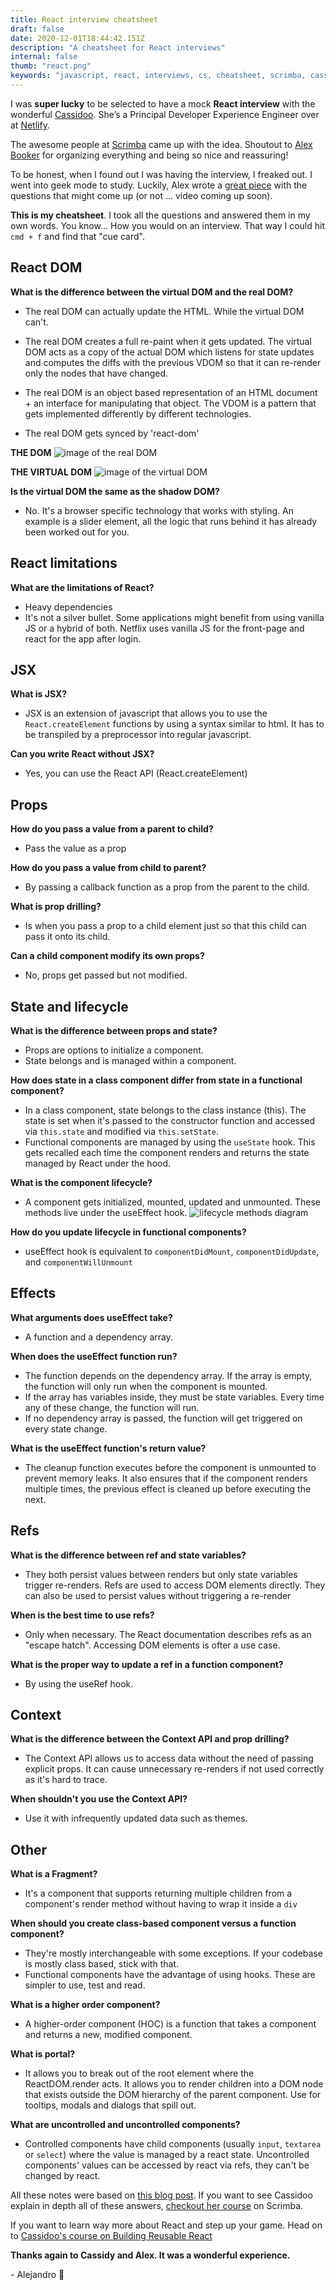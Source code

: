 ```yaml
---
title: React interview cheatsheet
draft: false
date: 2020-12-01T18:44:42.151Z
description: "A cheatsheet for React interviews"
internal: false
thumb: "react.png"
keywords: "javascript, react, interviews, cs, cheatsheet, scrimba, cassidoo"
---
```


I was **super lucky** to be selected to have a mock **React interview** with the wonderful [Cassidoo](https://twitter.com/cassidoo). She’s a Principal Developer Experience Engineer over at [Netlify](https://www.netlify.com/).

The awesome people at [Scrimba](http://scrimba.com/) came up with the idea. Shoutout to [Alex Booker](@bookercodes) for organizing everything and being so nice and reassuring!

To be honest, when I found out I was having the interview, I freaked out. I went into geek mode to study. Luckily, Alex wrote a [great piece](https://scrimba.com/articles/react-interview-questions/#what-is-the-difference-between-the-virtual-dom-and-the-real-dom) with the questions that might come up (or not … video coming up soon).

**This is my cheatsheet**. I took all the questions and answered them in my own words. You know... How you would on an interview. That way I could hit `cmd + f` and find that "cue card".

## React DOM

**What is the difference between the virtual DOM and the real DOM?**

- The real DOM can actually update the HTML. While the virtual DOM can't.

- The real DOM creates a full re-paint when it gets updated. The virtual DOM acts as a copy of the actual DOM which listens for state updates and computes the diffs with the previous VDOM so that it can re-render only the nodes that have changed.

- The real DOM is an object based representation of an HTML document + an interface for manipulating that object. The VDOM is a pattern that gets implemented differently by different technologies.

- The real DOM gets synced by 'react-dom'

**THE DOM**
![image of the real DOM ](./DOM.png)

**THE VIRTUAL DOM**
![image of the virtual DOM ](./VDOM.png)

**Is the virtual DOM the same as the shadow DOM?**

- No. It's a browser specific technology that works with styling. An example is a slider element, all the logic that runs behind it has already been worked out for you.

## React limitations

**What are the limitations of React?**

- Heavy dependencies
- It's not a silver bullet. Some applications might benefit from using vanilla JS or a hybrid of both. Netflix uses vanilla JS for the front-page and react for the app after login.

## JSX

**What is JSX?**

- JSX is an extension of javascript that allows you to use the `React.createElement` functions by using a syntax similar to html. It has to be transpiled by a preprocessor into regular javascript.

**Can you write React without JSX?**

- Yes, you can use the React API (React.createElement)

## Props

**How do you pass a value from a parent to child?**

- Pass the value as a prop

**How do you pass a value from child to parent?**

- By passing a callback function as a prop from the parent to the child.

**What is prop drilling?**

- Is when you pass a prop to a child element just so that this child can pass it onto its child.

**Can a child component modify its own props?**

- No, props get passed but not modified.

## State and lifecycle

**What is the difference between props and state?**

- Props are options to initialize a component.
- State belongs and is managed within a component.

**How does state in a class component differ from state in a functional component?**

- In a class component, state belongs to the class instance (this). The state is set when it's passed to the constructor function and accessed via `this.state` and modified via `this.setState`.
- Functional components are managed by using the `useState` hook. This gets recalled each time the component renders and returns the state managed by React under the hood.

**What is the component lifecycle?**

- A component gets initialized, mounted, updated and unmounted. These methods live under the useEffect hook.
  ![lifecycle methods diagram](./lifecycle.png)

**How do you update lifecycle in functional components?**

- useEffect hook is equivalent to `componentDidMount`, `componentDidUpdate`, and `componentWillUnmount`

## Effects

**What arguments does useEffect take?**

- A function and a dependency array.

**When does the useEffect function run?**

- The function depends on the dependency array. If the array is empty, the function will only run when the component is mounted.
- If the array has variables inside, they must be state variables. Every time any of these change, the function will run.
- If no dependency array is passed, the function will get triggered on every state change.

**What is the useEffect function's return value?**

- The cleanup function executes before the component is unmounted to prevent memory leaks. It also ensures that if the component renders multiple times, the previous effect is cleaned up before executing the next.

## Refs

**What is the difference between ref and state variables?**

- They both persist values between renders but only state variables trigger re-renders. Refs are used to access DOM elements directly. They can also be used to persist values without triggering a re-render

**When is the best time to use refs?**

- Only when necessary. The React documentation describes refs as an "escape hatch". Accessing DOM elements is ofter a use case.

**What is the proper way to update a ref in a function component?**

- By using the useRef hook.

## Context

**What is the difference between the Context API and prop drilling?**

- The Context API allows us to access data without the need of passing explicit props. It can cause unnecessary re-renders if not used correctly as it's hard to trace.

**When shouldn't you use the Context API?**

- Use it with infrequently updated data such as themes.

## Other

**What is a Fragment?**

- It's a component that supports returning multiple children from a component's render method without having to wrap it inside a `div`

**When should you create class-based component versus a function component?**

- They're mostly interchangeable with some exceptions. If your codebase is mostly class based, stick with that.
- Functional components have the advantage of using hooks. These are simpler to use, test and read.

**What is a higher order component?**

- A higher-order component (HOC) is a function that takes a component and returns a new, modified component.

**What is portal?**

- It allows you to break out of the root element where the ReactDOM.render acts. It allows you to render children into a DOM node that exists outside the DOM hierarchy of the parent component. Use for tooltips, modals and dialogs that spill out.

**What are uncontrolled and uncontrolled components?**

- Controlled components have child components (usually `input`, `textarea` or `select`) where the value is managed by a react state. Uncontrolled components' values can be accessed by react via refs, they can't be changed by react.

All these notes were based on [this blog post](https://scrimba.com/articles/react-interview-questions/#what-is-the-difference-between-the-virtual-dom-and-the-real-dom). If you want to see Cassidoo explain in depth all of these answers, [checkout her course](https://scrimba.com/learn/reactinterview?utm_source=scrimba-blog&utm_medium=body&utm_campaign=react-interview-questions-epic-post) on Scrimba.

If you want to learn way more about React and step up your game. Head on to [Cassidoo's course on Building Reusable React](https://scrimba.com/learn/reusablereact)

**Thanks again to Cassidy and Alex. It was a wonderful experience.**

\- Alejandro 🧡
